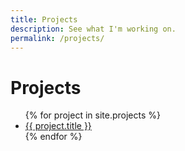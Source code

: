 ```yaml
---
title: Projects
description: See what I'm working on.
permalink: /projects/
---
```


<h1>Projects</h1>
<ul>
  {% for project in site.projects %}
    <li><a href="{{ project.url }}">{{ project.title }}</a></li>
  {% endfor %}
</ul>